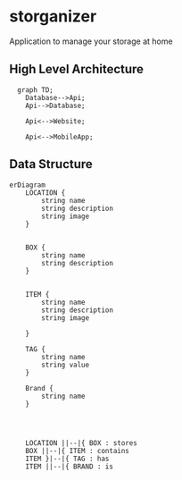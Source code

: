 # storganizer
Application to manage your storage at home



## High Level Architecture

```mermaid
  graph TD;
    Database-->Api;
    Api-->Database;

    Api<-->Website;

    Api<-->MobileApp;

```

## Data Structure

```mermaid
erDiagram
    LOCATION {
        string name
        string description
        string image
    }

    
    BOX {
        string name
        string description
    }


    ITEM {
        string name
        string description
        string image

    }

    TAG {
        string name
        string value
    }

    Brand {
        string name
    }




    LOCATION ||--|{ BOX : stores
    BOX ||--|{ ITEM : contains
    ITEM }|--|{ TAG : has
    ITEM ||--|{ BRAND : is



```
